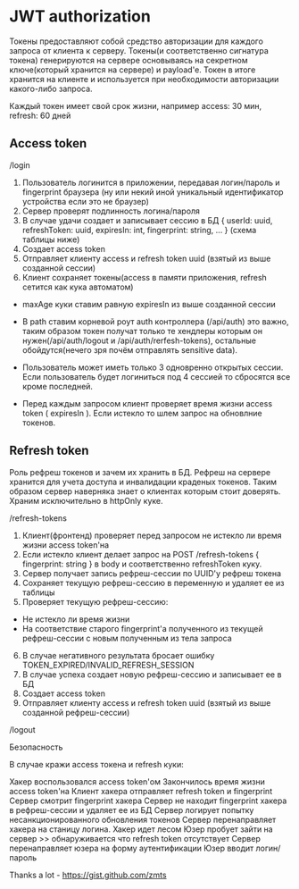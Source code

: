 # JWT authorization

Токены предоставляют собой средство авторизации для каждого запроса от клиента к серверу. Токены(и соответственно сигнатура токена) генерируются на сервере основываясь на секретном ключе(который хранится на сервере) и payload'e. Токен в итоге хранится на клиенте и используется при необходимости авторизации какого-либо запроса.

Каждый токен имеет свой срок жизни, например access: 30 мин, refresh: 60 дней

## Access token

/login

1. Пользователь логинится в приложении, передавая логин/пароль и fingerprint браузера (ну или некий иной уникальный идентификатор устройства если это не браузер)
2. Сервер проверят подлинность логина/пароля
3. В случае удачи создает и записывает сессию в БД { userId: uuid, refreshToken: uuid, expiresIn: int, fingerprint: string, ... } (схема таблицы ниже)
4. Создает access token
5. Отправляет клиенту access и refresh token uuid (взятый из выше созданной сессии)
6. Клиент сохраняет токены(access в памяти приложения, refresh сетится как кука автоматом)

-   maxAge куки ставим равную expiresIn из выше созданной сессии
-   В path ставим корневой роут auth контроллера (/api/auth) это важно, таким образом токен получат только те хендлеры которым он нужен(/api/auth/logout и /api/auth/rerfesh-tokens), остальные обойдутся(нечего зря почём отправлять sensitive data).

-   Пользователь может иметь только 3 одновренно открытых сессии. Если пользователь будет логиниться под 4 сессией то сбросятся все кроме последней.

-   Перед каждым запросом клиент проверяет время жизни access token ( expiresIn ). Если истекло то шлем запрос на обновлние токенов.

## Refresh token

Роль рефреш токенов и зачем их хранить в БД. Рефреш на сервере хранится для учета доступа и инвалидации краденых токенов. Таким образом сервер наверняка знает о клиентах которым стоит доверять. Храним исключительно в httpOnly куке.

/refresh-tokens

1. Клиент(фронтенд) проверяет перед запросом не истекло ли время жизни access token'на
2. Если истекло клиент делает запрос на POST /refresh-tokens { fingerprint: string } в body и соответственно refreshToken куку.
3. Сервер получает запись рефреш-сессии по UUID'у рефреш токена
4. Сохраняет текущую рефреш-сессию в переменную и удаляет ее из таблицы
5. Проверяет текущую рефреш-сессию:

-   Не истекло ли время жизни
-   На соответствие старого fingerprint'a полученного из текущей рефреш-сессии с новым полученным из тела запроса

6. В случае негативного результата бросает ошибку TOKEN_EXPIRED/INVALID_REFRESH_SESSION
7. В случае успеха создает новую рефреш-сессию и записывает ее в БД
8. Создает access token
9. Отправляет клиенту access и refresh token uuid (взятый из выше созданной рефреш-сессии)

/logout

Безопасность

В случае кражи access токена и refresh куки:

Хакер воспользовался access token'ом
Закончилось время жизни access token'на
Клиент хакера отправляет refresh token и fingerprint
Сервер смотрит fingerprint хакера
Сервер не находит fingerprint хакера в рефреш-сессии и удаляет ее из БД
Сервер логирует попытку несанкционированного обновления токенов
Сервер перенаправляет хакера на станицу логина. Хакер идет лесом
Юзер пробует зайти на сервер >> обнаруживается что refresh token отсутствует
Сервер перенаправляет юзера на форму аутентификации
Юзер вводит логин/пароль

Thanks a lot - https://gist.github.com/zmts
